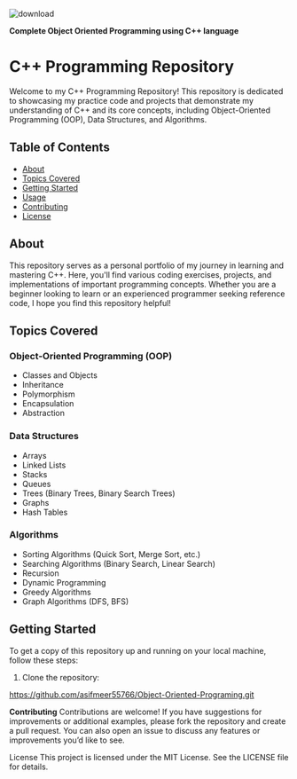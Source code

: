 ![download](https://github.com/user-attachments/assets/8ba09e02-e600-4792-a396-3a5e283b8a59)


**Complete Object Oriented Programming using C++ language** 
# C++ Programming Repository

Welcome to my C++ Programming Repository! This repository is dedicated to showcasing my practice code and projects that demonstrate my understanding of C++ and its core concepts, including Object-Oriented Programming (OOP), Data Structures, and Algorithms.

## Table of Contents

- [About](#about)
- [Topics Covered](#topics-covered)
- [Getting Started](#getting-started)
- [Usage](#usage)
- [Contributing](#contributing)
- [License](#license)

## About

This repository serves as a personal portfolio of my journey in learning and mastering C++. Here, you'll find various coding exercises, projects, and implementations of important programming concepts. Whether you are a beginner looking to learn or an experienced programmer seeking reference code, I hope you find this repository helpful!

## Topics Covered

### Object-Oriented Programming (OOP)

- Classes and Objects
- Inheritance
- Polymorphism
- Encapsulation
- Abstraction

### Data Structures

- Arrays
- Linked Lists
- Stacks
- Queues
- Trees (Binary Trees, Binary Search Trees)
- Graphs
- Hash Tables

### Algorithms

- Sorting Algorithms (Quick Sort, Merge Sort, etc.)
- Searching Algorithms (Binary Search, Linear Search)
- Recursion
- Dynamic Programming
- Greedy Algorithms
- Graph Algorithms (DFS, BFS)

## Getting Started

To get a copy of this repository up and running on your local machine, follow these steps:

1. Clone the repository:

https://github.com/asifmeer55766/Object-Oriented-Programing.git


**Contributing**
Contributions are welcome! If you have suggestions for improvements or additional examples, please fork the repository and create a pull request. You can also open an issue to discuss any features or improvements you’d like to see.

License
This project is licensed under the MIT License. See the LICENSE file for details.